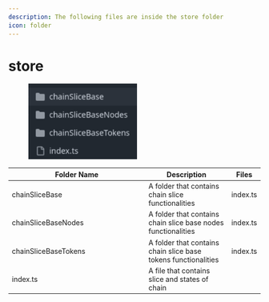 ```yaml
---
description: The following files are inside the store folder
icon: folder
---
```


# store

<div align="left"><figure><img src="../../../.gitbook/assets/image (193).png" alt="" width="217"><figcaption></figcaption></figure></div>

<table><thead><tr><th width="259">Folder Name</th><th>Description</th><th>Files</th></tr></thead><tbody><tr><td>chainSliceBase</td><td>A folder that contains chain slice functionalities</td><td>index.ts</td></tr><tr><td>chainSliceBaseNodes</td><td>A folder that contains chain slice base nodes functionalities</td><td>index.ts</td></tr><tr><td>chainSliceBaseTokens</td><td>A folder that contains chain slice base tokens functionalities</td><td>index.ts</td></tr><tr><td>index.ts</td><td>A file that contains slice and states of chain</td><td></td></tr></tbody></table>
